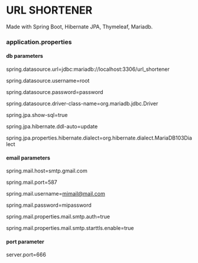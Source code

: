 # URL SHORTENER

Made with Spring Boot, Hibernate JPA, Thymeleaf, Mariadb.

### application.properties

#### db parameters

spring.datasource.url=jdbc:mariadb://localhost:3306/url_shortener

spring.datasource.username=root

spring.datasource.password=password

spring.datasource.driver-class-name=org.mariadb.jdbc.Driver

spring.jpa.show-sql=true

spring.jpa.hibernate.ddl-auto=update

spring.jpa.properties.hibernate.dialect=org.hibernate.dialect.MariaDB103Dialect

#### email parameters
spring.mail.host=smtp.gmail.com

spring.mail.port=587

spring.mail.username=mimail@mail.com

spring.mail.password=mipassword

spring.mail.properties.mail.smtp.auth=true

spring.mail.properties.mail.smtp.starttls.enable=true

#### port parameter
server.port=666